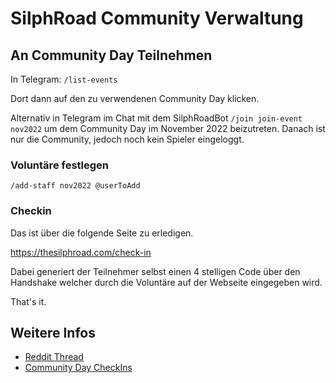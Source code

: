 # SilphRoad Community Verwaltung

## An Community Day Teilnehmen

In Telegram:
`/list-events`

Dort dann auf den zu verwendenen Community Day klicken.

Alternativ in Telegram im Chat mit dem SilphRoadBot
`/join join-event nov2022` um dem Community Day im November 2022 beizutreten.
Danach ist nur die Community, jedoch noch kein Spieler eingeloggt.

### Voluntäre festlegen

`/add-staff nov2022 @userToAdd`

### Checkin
Das ist über die folgende Seite zu erledigen.

https://thesilphroad.com/check-in

Dabei generiert der Teilnehmer selbst einen 4 stelligen Code über den Handshake welcher durch die Voluntäre auf der Webseite eingegeben wird.


That's it.

## Weitere Infos
* [Reddit Thread](https://www.reddit.com/r/TheSilphRoad/comments/ya2af2/community_ambassador_program_faqs/)
* [Community Day CheckIns](https://thesilphroad.com/community-day-checkins)